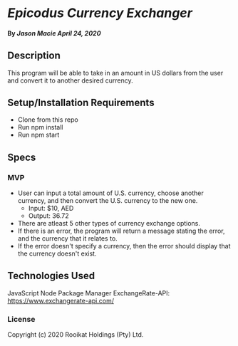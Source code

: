 # _Epicodus Currency Exchanger_ 
#### By _**Jason Macie** April 24, 2020_

## Description

This program will be able to take in an amount in US dollars from the user and convert it to another desired currency.

## Setup/Installation Requirements

* Clone from this repo
* Run npm install
* Run npm start

## Specs

### MVP
* User can input a total amount of U.S. currency, choose another currency, and then convert the U.S. currency to the new one.
  * Input: $10, AED
  * Output: 36.72
* There are atleast 5 other types of currency exchange options.
* If there is an error, the program will return a message stating the error, and the currency that it relates to.
* If the error doesn't specify a currency, then the error should display that the currency doesn't exist.

## Technologies Used

JavaScript
Node Package Manager
ExchangeRate-API: https://www.exchangerate-api.com/

### License

Copyright (c) 2020 Rooikat Holdings (Pty) Ltd.
